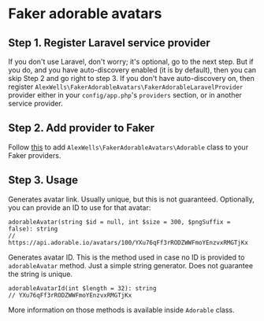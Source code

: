 # Faker adorable avatars

## Step 1. Register Laravel service provider

If you don't use Laravel, don't worry; it's optional, go to the next step. 
But if you do, and you have auto-discovery enabled (it is by default),
then you can skip Step 2 and go right to step 3. If you don't have auto-discovery on, then register
`AlexWells\FakerAdorableAvatars\FakerAdorableLaravelProvider` provider either in your `config/app.php`'s `providers`
section, or in another service provider.

## Step 2. Add provider to Faker

Follow [this](https://github.com/fzaninotto/Faker#faker-internals-understanding-providers) to add `AlexWells\FakerAdorableAvatars\Adorable` class
to your Faker providers. 

## Step 3. Usage

Generates avatar link. Usually unique, but this is not guaranteed. Optionally, you can provide an ID to use for that
avatar:
```
adorableAvatar(string $id = null, int $size = 300, $pngSuffix = false): string 
// https://api.adorable.io/avatars/100/YXu76qFf3rRODZWWFmoYEnzvxRMGTjKx
```

Generates avatar ID. This is the method used in case no ID is provided to `adorableAvatar` method. Just a simple string
generator. Does not guarantee the string is unique.
```
adorableAvatarId(int $length = 32): string
// YXu76qFf3rRODZWWFmoYEnzvxRMGTjKx
```

More information on those methods is available inside `Adorable` class.